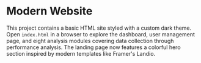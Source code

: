 # Modern Website

This project contains a basic HTML site styled with a custom dark theme.
Open `index.html` in a browser to explore the dashboard, user management page,
and eight analysis modules covering data collection through performance analysis.
The landing page now features a colorful hero section inspired by modern
templates like Framer's Landio.
